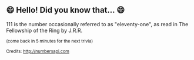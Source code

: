 ## :smile: Hello! Did you know that... :smile:
111 is the number occasionally referred to as "eleventy-one", as read in The Fellowship of the Ring by J.R.R.

<sup>(come back in 5 minutes for the next trivia)</sup>


<sup>Credits: http://numbersapi.com</sup>
